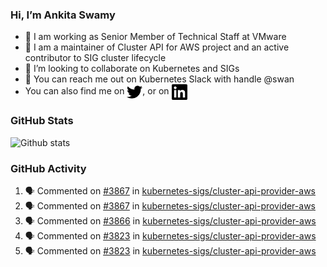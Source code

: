 ### Hi, I’m Ankita Swamy

- 💼 I am working as Senior Member of Technical Staff at VMware
- 👀 I am a maintainer of Cluster API for AWS project and an active contributor to SIG cluster lifecycle
- 💞️ I’m looking to collaborate on Kubernetes and SIGs
- 💬 You can reach me out on Kubernetes Slack with handle @swan
- You can also find me on <a href="https://twitter.com/SwamyAnkita" target="blank"><img align="center" src="https://raw.githubusercontent.com/Ankitasw/Ankitasw/master/svg/twitter.svg" alt="Ankitasw" height="25" width="25" color="#1DA1f2" /></a>, or on <a href="https://www.linkedin.com/in/Ankitaswamy/" target="blank"><img align="center" src="https://raw.githubusercontent.com/Ankitasw/Ankitasw/master/svg/linkedin.svg" alt="Ankitasw" height="25" width="25" /></a>

### GitHub Stats
![Github stats](https://github-readme-stats.vercel.app/api?username=Ankitasw&count_private=true&show_icons=true&theme=tokyonight)

### GitHub Activity 
<!--START_SECTION:activity-->
1. 🗣 Commented on [#3867](https://github.com/kubernetes-sigs/cluster-api-provider-aws/issues/3867) in [kubernetes-sigs/cluster-api-provider-aws](https://github.com/kubernetes-sigs/cluster-api-provider-aws)
2. 🗣 Commented on [#3867](https://github.com/kubernetes-sigs/cluster-api-provider-aws/issues/3867) in [kubernetes-sigs/cluster-api-provider-aws](https://github.com/kubernetes-sigs/cluster-api-provider-aws)
3. 🗣 Commented on [#3866](https://github.com/kubernetes-sigs/cluster-api-provider-aws/issues/3866) in [kubernetes-sigs/cluster-api-provider-aws](https://github.com/kubernetes-sigs/cluster-api-provider-aws)
4. 🗣 Commented on [#3823](https://github.com/kubernetes-sigs/cluster-api-provider-aws/issues/3823) in [kubernetes-sigs/cluster-api-provider-aws](https://github.com/kubernetes-sigs/cluster-api-provider-aws)
5. 🗣 Commented on [#3823](https://github.com/kubernetes-sigs/cluster-api-provider-aws/issues/3823) in [kubernetes-sigs/cluster-api-provider-aws](https://github.com/kubernetes-sigs/cluster-api-provider-aws)
<!--END_SECTION:activity-->

